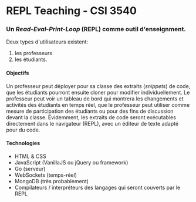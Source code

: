 # REPL Teaching - CSI 3540

### Un *Read-Eval-Print-Loop* (REPL) comme outil d'enseignment.

Deux types d'utilisateurs existent:

1. les professeurs
2. les étudiants.

#### Objectifs
Un professeur peut déployer pour sa classe des extraits (*snippets*) de code, que les étudiants pourront ensuite cloner pour modifier individuellement. Le professeur peut voir un tableau de bord qui montrera les changements et activités des étudiants en temps réel, que le professeur peut utiliser comme mesure de participation des étudiants ou pour des fins de discussion devant la classe. Évidemment, les extraits de code seront exécutables directement dans le navigateur (REPL), avec un éditeur de texte adapté pour du code.

#### Technologies
* HTML & CSS
* JavaScript (VanillaJS ou jQuery ou framework)
* Go (serveur)
* WebSockets (temps-réel)
* MongoDB (très probablement)
* Compilateurs / interpréteurs des langages qui seront couverts par le REPL
